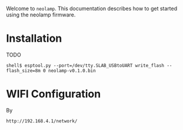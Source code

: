 Welcome to `neolamp`.  This documentation describes how to get started using the neolamp firmware.

# Installation

TODO

    shell$ esptool.py --port=/dev/tty.SLAB_USBtoUART write_flash --flash_size=8m 0 neolamp-v0.1.0.bin

# WIFI Configuration

By

    http://192.168.4.1/network/

